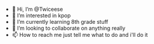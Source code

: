 - 👋 Hi, I’m @Twiceese
- 👀 I’m interested in kpop
- 🌱 I’m currently learning 8th grade stuff
- 💞️ I’m looking to collaborate on anything really
- 📫 How to reach me just tell me what to do and i'll do it

<!---
Twiceese/Twiceese is a ✨ special ✨ repository because its `README.md` (this file) appears on your GitHub profile.
You can click the Preview link to take a look at your changes.
--->

